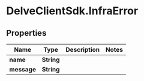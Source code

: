 # DelveClientSdk.InfraError

## Properties

Name | Type | Description | Notes
------------ | ------------- | ------------- | -------------
**name** | **String** |  | 
**message** | **String** |  | 


